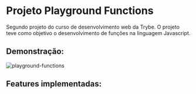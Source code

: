 # Projeto Playground Functions #

 Segundo projeto do curso de desenvolvimento web da Trybe. O projeto teve como objetivo o desenvolvimento de funções na linguagem Javascript. 

## Demonstração: ##

![playground-functions](https://user-images.githubusercontent.com/110852595/211807565-c50b75bb-4708-473e-86fa-f9f8666382ea.png)

## Features implementadas: ##

